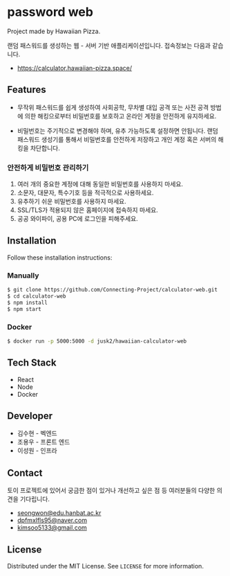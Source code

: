 # password web

Project made by Hawaiian Pizza. 

랜덤 패스워드를 생성하는 웹 - 서버 기반 애플리케이션입니다. 접속정보는 다음과 같습니다. 

* https://calculator.hawaiian-pizza.space/



## Features

* 무작위 패스워드를 쉽게 생성하여 사회공학, 무차별 대입 공격 또는 사전 공격 방법에 의한 해킹으로부터 비밀번호를 보호하고 온라인 계정을 안전하게 유지하세요.

* 비밀번호는 주기적으로 변경해야 하며, 유추 가능하도록 설정하면 안됩니다. 랜덤 패스워드 생성기를 통해서 비밀번호를 안전하게 저장하고 개인 계정 혹은 서버의 해킹을 차단합니다.



### 안전하게 비밀번호 관리하기

1. 여러 개의 중요한 계정에 대해 동일한 비밀번호를 사용하지 마세요.
2. 소문자, 대문자, 특수기호 등을 적극적으로 사용하세요.
3. 유추하기 쉬운 비밀번호를 사용하지 마세요.
4. SSL/TLS가 적용되지 않은 홈페이지에 접속하지 마세요.
5. 공공 와이파이, 공용 PC에 로그인을 피해주세요.



## Installation

Follow these installation instructions:

### Manually

```bash
$ git clone https://github.com/Connecting-Project/calculator-web.git
$ cd calculator-web
$ npm install 
$ npm start
```

### Docker 

```bash
$ docker run -p 5000:5000 -d jusk2/hawaiian-calculator-web
```



## Tech Stack

* React
* Node
* Docker



## Developer

- 김수현 - 벡엔드
- 조용우 - 프론트 엔드
- 이성원 - 인프라



## Contact

토이 프로젝트에 있어서 궁금한 점이 있거나 개선하고 싶은 점 등 여러분들의 다양한 의견을 기다립니다.

- [seongwon@edu.hanbat.ac.kr](mailto:seongwon@edu.hanbat.ac.kr)
- [dpfmxlfls95@naver.com](mailto:dpfmxlfls95@naver.com)
- kimsoo5133@gmail.com



## License

Distributed under the MIT License. See `LICENSE` for more information.



